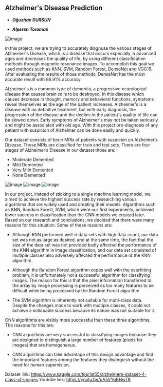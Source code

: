 ## Alzheimer's Disease Prediction
- ***Oğuzhan DURSUN*** 

- ***Alperen Toraman*** 

![image](https://user-images.githubusercontent.com/72974967/121230763-53b6b880-c898-11eb-9cb8-f7da5a7aaa1e.png)

In this project, we are trying to accurately diagnose the various stages of Alzheimer's Disease, which is a disease that occurs especially in advanced ages and decreases the quality of life, by using different classification methods through magnetic resonance images.  To accomplish this goal we used methods such as KNN, SVM, Random Forest, DenseNet and VGG16. After evaluating the results of those methods, DenseNet has the most accurate result with 86.91% accuracy.

Alzheimer's is a common type of dementia, a progressive neurological disease that causes brain cells to be destroyed.  In this disease which causes decrease in thought, memory and behavioral functions, symptoms reveal themselves as the age of the patient increases.
Alzheimer's is a disease with no definitive treatment, but with early diagnosis, the progression of the disease and the decline in the patient's quality of life can be slowed down. Early symptoms of Alzheimer's may not be taken seriously and might be associated with old age.  With this project pre-diagnosis of any patient with suspicion of Alzheimer can be done easily and quickly.


Our dataset consists of brain MRIs of patients with suspicion on Alzheimer’s Disease. Those MRIs are classified for train and test sets.  There are four stages of Alzheimer’s Disease in our dataset those are:
*	Moderate Demented
*	Mild Demented
*	Very Mild Demented
*	None Demented

![image](https://user-images.githubusercontent.com/72974967/121230839-6630f200-c898-11eb-816c-6f36a227dfe4.png)
![image](https://user-images.githubusercontent.com/72974967/121230913-75b03b00-c898-11eb-90a7-309c1b904efc.png)
![image](https://user-images.githubusercontent.com/72974967/121230995-8a8cce80-c898-11eb-8321-daf0b0868fb9.png)


In our project, instead of sticking to a single machine learning model, we aimed to achieve the highest success rate by researching various algorithms that are widely used and creating their models. Algorithms such as KNN, Random Forest, SVM, which were our first experiments, achieved lower success in classification than the CNN models we created later. Based on our research and conclusions, we decided that there were many reasons for this situation. Some of these reasons are:
* Although KNN performed well in data sets with high data count, our data set was not as large as desired, and at the same time, the fact that the size of the data set was not provided badly affected the performance of the KNN algorithm in image classification, and our data set consisted of multiple classes also adversely affected the performance of the KNN algorithm.


* Although the Random Forest algorithm copes well with the overfitting problem, it is unfortunately not a successful algorithm for classifying images. The reason for this is that the pixel information transferred to the array by image processing is perceived as too many features to be difficult while being processed by the Random Forest algorithm.


* The SVM algorithm is inherently not suitable for multi-class data. Despite the changes made to work with multiple classes, it could not achieve a noticeable success because its nature was not suitable for it.


CNN algorithms are visibly more successful than these three algorithms. The reasons for this are:

* CNN algorithms are very successful in classifying images because they are designed to distinguish a large number of features (pixels for images) that are homogeneous.

* CNN algorithms can take advantage of this design advantage and find the important features among the features they distinguish without the need for human supervision.


Dataset link: https://www.kaggle.com/tourist55/alzheimers-dataset-4-class-of-images
Youtube link: https://youtu.be/uA5VYqBHwT8
